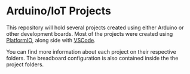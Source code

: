 # Arduino/IoT Projects

This repository will hold several projects created using either Arduino or other development boards. 
Most of the projects were created using [PlatformIO](https://github.com/PlatformIO), along side with [VSCode](https://github.com/Microsoft/vscode). 

You can find more information about each project on their respective folders. The breadboard configuration is also contained inside the the project folders.